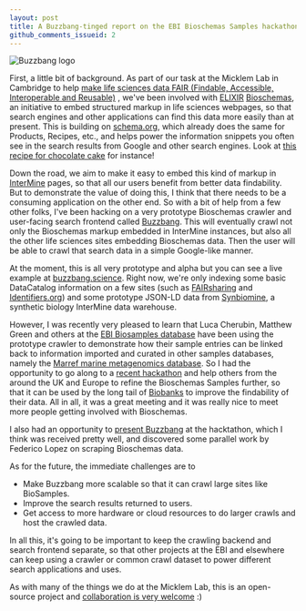 ```yaml
---
layout: post
title: A Buzzbang-tinged report on the EBI Bioschemas Samples hackathon
github_comments_issueid: 2
---
```

![Buzzbang logo](http://www.buzzbang.science/static/images/logo.png)

First, a little bit of background. As part of our task at the Micklem Lab in Cambridge to help 
[make life sciences data FAIR (Findable, Accessible, Interoperable and Reusable)](https://www.software.ac.uk/blog/2018-01-30-life-sciences-data-needs-be-fair)
, we've been
involved with [ELIXIR](https://www.elixir-europe.org/) [Bioschemas](http://bioschemas.org), an initiative to embed structured markup in life sciences
webpages, so that search engines and other applications can find this data more easily than at present. This is
building on [schema.org](https://schema.org), which already does the same for Products, Recipes, etc., and helps power
the information snippets you often see in the search results from Google and other search engines. Look at [this recipe
for chocolate cake](https://www.google.co.uk/search?q=chocolate%20cake) for instance!

Down the road, we aim to make it easy to embed this kind of markup in [InterMine](http://intermine.org) pages, so that all our
users benefit from better data findability. But to demonstrate the value of doing this, I think that there needs to be a
 consuming application on
the other end. So with a bit of help from a few other folks, I've been hacking on a very prototype Bioschemas crawler and user-facing search frontend called 
[Buzzbang](https://github.com/justinccdev/bsbang-crawler). This will eventually crawl not only the Bioschemas markup 
embedded in InterMine instances, but also all
the other life sciences sites embedding Bioschemas data. Then the user will be able to crawl that search data
in a simple Google-like manner. 

At the moment, this is all very prototype and alpha but you can see a live example at 
[buzzbang.science](http://buzzbang.science). Right now, we're only indexing 
some basic DataCatalog information on a few sites (such as [FAIRsharing](fairsharing.org) 
and [Identifiers.org](https://identifiers.org)) and some prototype JSON-LD data from 
[Synbiomine](http://synbiomine.org), a synthetic biology InterMine data warehouse.  
 
However, I was recently very pleased to learn that Luca Cherubin, Matthew Green and others at the 
[EBI Biosamples database](https://www.ebi.ac.uk/biosamples/) have been using the prototype crawler to demonstrate how their sample entries can
be linked back to information imported and curated in other samples databases, namely the [Marref marine metagenomics
database](https://mmp.sfb.uit.no/databases/marref/#/). So I had the opportunity to go along to a 
[recent hackathon](http://bioschemas.org/meetings/2018-05_SamplesHackathon/) and help others from the around the UK and Europe
to refine the Bioschemas Samples further, so that it can be used by the long tail of 
[Biobanks](https://en.wikipedia.org/wiki/Biobank) to improve the findability of their data.  All in all, it was a great
meeting and it was really nice to meet more people getting involved with Bioschemas.

I also had an opportunity to [present Buzzbang](https://www.slideshare.net/JustinClarkCasey/buzzbang) at the hacktathon,
which I think was received pretty well, and discovered some parallel work by Federico Lopez on scraping Bioschemas data.

As for the future, the immediate challenges are to 

* Make Buzzbang more scalable so that it can crawl large sites like BioSamples.
* Improve the search results returned to users.
* Get access to more hardware or cloud resources to do larger crawls and host the crawled data.
  
In all this, it's going to be important to keep
the crawling backend and search frontend separate, so that other projects at the EBI and elsewhere can keep using
a crawler or common crawl dataset to power different search applications and uses.

As with many of the things we do at the Micklem Lab, this is an open-source project and 
[collaboration is very welcome](https://github.com/justinccdev/bsbang-crawler) :)
